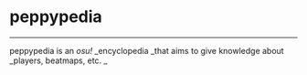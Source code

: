 # peppypedia 

___________________________________________________________________________________________________________________________________________________________

peppypedia is an _osu!_ _encyclopedia _that aims to give knowledge about _players, beatmaps, etc. _